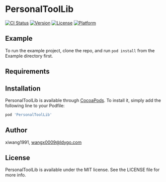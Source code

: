 # PersonalToolLib

[![CI Status](https://img.shields.io/travis/xiwang1991/PersonalToolLib.svg?style=flat)](https://travis-ci.org/xiwang1991/PersonalToolLib)
[![Version](https://img.shields.io/cocoapods/v/PersonalToolLib.svg?style=flat)](https://cocoapods.org/pods/PersonalToolLib)
[![License](https://img.shields.io/cocoapods/l/PersonalToolLib.svg?style=flat)](https://cocoapods.org/pods/PersonalToolLib)
[![Platform](https://img.shields.io/cocoapods/p/PersonalToolLib.svg?style=flat)](https://cocoapods.org/pods/PersonalToolLib)

## Example

To run the example project, clone the repo, and run `pod install` from the Example directory first.

## Requirements

## Installation

PersonalToolLib is available through [CocoaPods](https://cocoapods.org). To install
it, simply add the following line to your Podfile:

```ruby
pod 'PersonalToolLib'
```

## Author

xiwang1991, wangx0009@ldygo.com

## License

PersonalToolLib is available under the MIT license. See the LICENSE file for more info.
